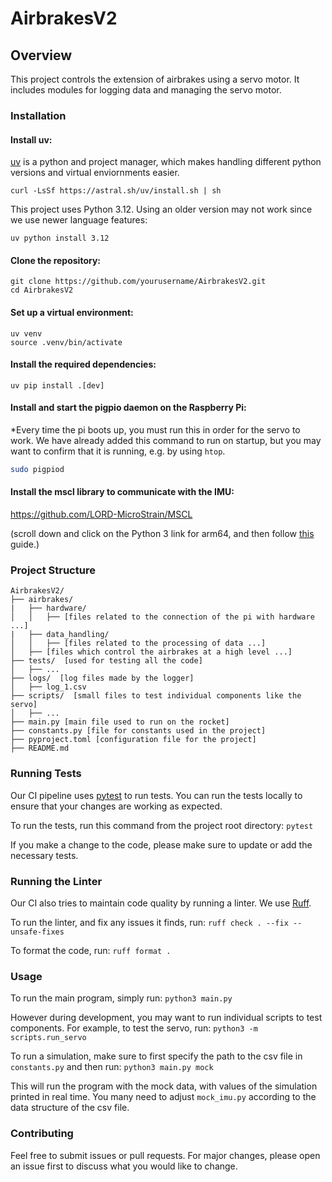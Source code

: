 # AirbrakesV2


## Overview
This project controls the extension of airbrakes using a servo motor. It includes modules for logging data and managing the servo motor.

### Installation

#### Install uv:

[uv](https://docs.astral.sh/uv/getting-started/installation/) is a python and project manager, which makes handling different python versions and virtual enviornments easier.

`curl -LsSf https://astral.sh/uv/install.sh | sh`

This project uses Python 3.12. Using an older version may not work since we use newer language features:

`uv python install 3.12`

#### Clone the repository:

```
git clone https://github.com/yourusername/AirbrakesV2.git
cd AirbrakesV2
```

#### Set up a virtual environment:

```
uv venv
source .venv/bin/activate
```

#### Install the required dependencies:

```uv pip install .[dev]```

#### Install and start the pigpio daemon on the Raspberry Pi:
*Every time the pi boots up, you must run this in order for the servo to work. We have already added this command to run on startup, but you may want to confirm that it is running, e.g. by using `htop`.

```bash
sudo pigpiod
```

#### Install the mscl library to communicate with the IMU:

https://github.com/LORD-MicroStrain/MSCL

(scroll down and click on the Python 3 link for arm64, and then follow [this](https://github.com/LORD-MicroStrain/MSCL/blob/master/HowToUseMSCL.md#python-1) guide.)

### Project Structure


```
AirbrakesV2/
├── airbrakes/
|   ├── hardware/
│   │   ├── [files related to the connection of the pi with hardware ...]
|   ├── data_handling/
│   │   ├── [files related to the processing of data ...]
│   ├── [files which control the airbrakes at a high level ...]
├── tests/  [used for testing all the code]
│   ├── ...
├── logs/  [log files made by the logger]
│   ├── log_1.csv
├── scripts/  [small files to test individual components like the servo]
│   ├── ...
├── main.py [main file used to run on the rocket]
├── constants.py [file for constants used in the project]
├── pyproject.toml [configuration file for the project]
├── README.md
```

### Running Tests
Our CI pipeline uses [pytest](https://pytest.org) to run tests. You can run the tests locally to ensure that your changes are working as expected.

To run the tests, run this command from the project root directory:
```pytest```

If you make a change to the code, please make sure to update or add the necessary tests.

### Running the Linter

Our CI also tries to maintain code quality by running a linter. We use [Ruff](https://docs.astral.sh/ruff/).

To run the linter, and fix any issues it finds, run:
```ruff check . --fix --unsafe-fixes```

To format the code, run:
```ruff format .```


### Usage
To run the main program, simply run:
```python3 main.py```

However during development, you may want to run individual scripts to test components. For example, to test the servo, run:
```python3 -m scripts.run_servo```

To run a simulation, make sure to first specify the path to the csv file in `constants.py` and then run:
```python3 main.py mock```

This will run the program with the mock data, with values of the simulation printed in real time. You many need to adjust `mock_imu.py` according to the data structure of the csv file.

### Contributing
Feel free to submit issues or pull requests. For major changes, please open an issue first to discuss what you would like to change.
